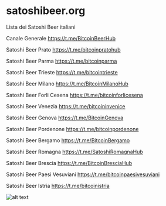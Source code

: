 # satoshibeer.org
Lista dei Satoshi Beer italiani

Canale Generale https://t.me/BitcoinBeerHub

Satoshi Beer Prato https://t.me/bitcoinpratohub

Satoshi Beer Parma https://t.me/bitcoinparma

Satoshi Beer Trieste https://t.me/bitcointrieste

Satoshi Beer Milano https://t.me/BitcoinMilanoHub

Satoshi Beer Forli Cesena https://t.me/bitcoinforlicesena

Satoshi Beer Venezia https://t.me/bitcoininvenice

Satoshi Beer Genova https://t.me/BitcoinGenova

Satoshi Beer Pordenone https://t.me/bitcoinpordenone

Satoshi Beer Bergamo https://t.me/BitcoinBergamo

Satoshi Beer Romagna https://t.me/SatoshiRomagnaHub

Satoshi Beer Brescia https://t.me/BitcoinBresciaHub

Satoshi Beer Paesi Vesuviani https://t.me/bitcoinpaesivesuviani

Satoshi Beer Istria https://t.me/bitcoinistria


![alt text](https://github.com/Mendace/satoshibeer.org/blob/main/assets/tappo.png?raw=true) 
